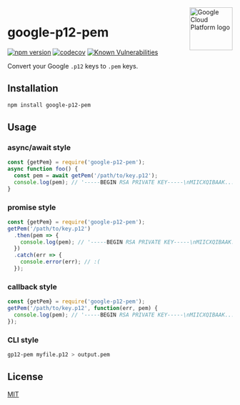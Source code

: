 <img src="https://avatars2.githubusercontent.com/u/2810941?v=3&s=96" alt="Google Cloud Platform logo" title="Google Cloud Platform" align="right" height="96" width="96"/>

# google-p12-pem
[![npm version](https://img.shields.io/npm/v/google-p12-pem.svg)](https://www.npmjs.org/package/google-p12-pem)
[![codecov](https://img.shields.io/codecov/c/github/googleapis/google-p12-pem/master.svg?style=flat)](https://codecov.io/gh/googleapis/google-p12-pem)
[![Known Vulnerabilities](https://snyk.io/test/github/googleapis/google-p12-pem/badge.svg)](https://snyk.io/test/github/googleapis/google-p12-pem)

Convert your Google `.p12` keys to `.pem` keys.

## Installation
``` sh
npm install google-p12-pem
```

## Usage

### async/await style
```js
const {getPem} = require('google-p12-pem');
async function foo() {
  const pem = await getPem('/path/to/key.p12');
  console.log(pem); // '-----BEGIN RSA PRIVATE KEY-----\nMIICXQIBAAK...'
}
```

### promise style
```js
const {getPem} = require('google-p12-pem');
getPem('/path/to/key.p12')
  .then(pem => {
    console.log(pem); // '-----BEGIN RSA PRIVATE KEY-----\nMIICXQIBAAK...'
  })
  .catch(err => {
    console.error(err); // :(
  });

```

### callback style
```js
const {getPem} = require('google-p12-pem');
getPem('/path/to/key.p12', function(err, pem) {
  console.log(pem); // '-----BEGIN RSA PRIVATE KEY-----\nMIICXQIBAAK...'
});
```

### CLI style

``` sh
gp12-pem myfile.p12 > output.pem
```

## License
[MIT](https://github.com/googleapis/google-p12-pem/blob/master/LICENSE)
